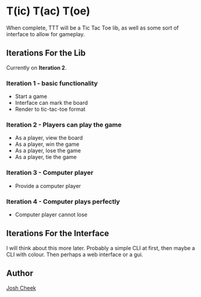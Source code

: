 T(ic) T(ac) T(oe)
=================

When complete, TTT will be a Tic Tac Toe lib, as well as some sort of interface to allow for gameplay.


Iterations For the Lib
----------------------

Currently on **Iteration 2**.

### Iteration 1 - basic functionality

* Start a game
* Interface can mark the board
* Render to tic-tac-toe format

### Iteration 2 - Players can play the game

* As a player, view the board
* As a player, win the game
* As a player, lose the game
* As a player, tie the game


### Iteration 3 - Computer player

* Provide a computer player


### Iteration 4 - Computer plays perfectly

* Computer player cannot lose



Iterations For the Interface
----------------------------

I will think about this more later. Probably a simple CLI at first, then maybe a CLI with colour. Then perhaps a web interface or a gui.




Author
------

[Josh Cheek](http://joshcheek.com/)

